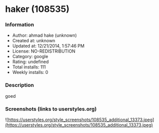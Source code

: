 # haker (108535)

### Information
- Author: ahmad hake (unknown)
- Created at: unknown
- Updated at: 12/21/2014, 1:57:46 PM
- License: NO-REDISTRIBUTION
- Category: google
- Rating: undefined
- Total installs: 111
- Weekly installs: 0


### Description
goed


### Screenshots (links to userstyles.org)
![https://userstyles.org/style_screenshots/108535_additional_13373.jpeg](https://userstyles.org/style_screenshots/108535_additional_13373.jpeg)


